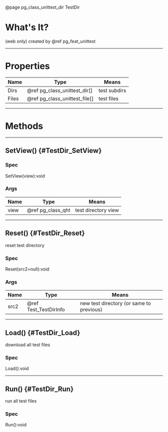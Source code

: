 ﻿@page pg_class_unittest_dir TestDir

# What's It?

(web only)
created by @ref pg_feat_unittest

-----
# Properties

| Name | Type | Means |
|------|------|-------|
| Dirs | @ref pg_class_unittest_dir[] | test subdirs |
| Files | @ref pg_class_unittest_file[] | test files |

-----
# Methods

-----
## SetView() {#TestDir_SetView}

### Spec

SetView(view):void

### Args

| Name | Type | Means |
|------|------|-------|
| view | @ref pg_class_qht | test directory view |

-----
## Reset() {#TestDir_Reset}

reset test directory

### Spec

Reset(src2=null):void

### Args

| Name | Type | Means |
|------|------|-------|
| src2 | @ref Test_TestDirInfo | new test directory (or same to previous) |

-----
## Load() {#TestDir_Load}

download all test files

### Spec

Load():void

-----
## Run() {#TestDir_Run}

run all test files

### Spec

Run():void
